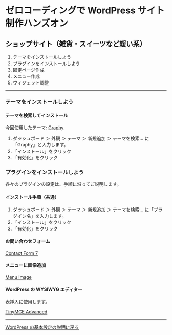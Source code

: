 # ゼロコーディングで WordPress サイト制作ハンズオン

## ショップサイト（雑貨・スイーツなど緩い系）

1. テーマをインストールしよう
1. プラグインをインストールしよう
1. 固定ページ作成
1. メニュー作成
1. ウィジェット調整

----

### テーマをインストールしよう

#### テーマを検索してインストール

今回使用したテーマ: [Graphy](https://ja.wordpress.org/themes/graphy/)

1. ダッシュボード ＞ 外観 ＞ テーマ ＞ 新規追加 ＞ テーマを検索… に「Graphy」と入力します。
1. 「インストール」をクリック
1. 「有効化」をクリック

### プラグインをインストールしよう

各々のプラグインの設定は、手順に沿ってご説明します。

#### インストール手順（共通）

1. ダッシュボード ＞ 外観 ＞ テーマ ＞ 新規追加 ＞ テーマを検索… に「プラグイン名」を入力します。
1. 「インストール」をクリック
1. 「有効化」をクリック

#### お問い合わせフォーム

[Contact Form 7](https://ja.wordpress.org/plugins/contact-form-7/)

#### メニューに画像追加

[Menu Image](https://ja.wordpress.org/plugins/menu-image/)

#### WordPress の WYSIWYG エディター

表挿入に使用します。

[TinyMCE Advanced](https://ja.wordpress.org/plugins/tinymce-advanced/)

----

[WordPress の基本設定の説明に戻る](./flow-all.md)
